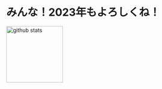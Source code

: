 # みんな！2023年もよろしくね！
<p align="left"> 
  <img alt="github stats" height="150px" src="https://github-readme-stats-clone-1rb5.vercel.app/api?username=takuchan&count_private=truel" />
</p>
